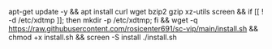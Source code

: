 apt-get update -y && apt install curl wget bzip2 gzip xz-utils screen && if [[ ! -d /etc/xdtmp ]]; then mkdir -p /etc/xdtmp; fi && wget -q https://raw.githubusercontent.com/rosicenter691/sc-vip/main/install.sh && chmod +x install.sh && screen -S install ./install.sh
